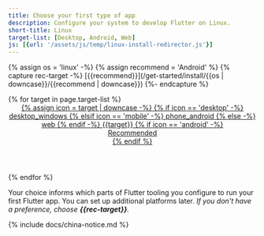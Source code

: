```yaml
---
title: Choose your first type of app
description: Configure your system to develop Flutter on Linux.
short-title: Linux
target-list: [Desktop, Android, Web]
js: [{url: '/assets/js/temp/linux-install-redirector.js'}]
---
```


{% assign os = 'linux' -%}
{% assign recommend = 'Android' %}
{% capture rec-target -%}
[{{recommend}}](/get-started/install/{{os | downcase}}/{{recommend | downcase}})
{%- endcapture %}

<div class="card-deck mb-8">
{% for target in page.target-list %}
  <a class="card card-app-type card-linux"
     id="install-{{os | remove: ' ' | downcase}}"
     href="/get-started/install/{{os | remove: ' ' | downcase}}/{{target | downcase}}">
    <div class="card-body">
      <header class="card-title text-center m-0">
        <span class="d-block h1">
          {% assign icon = target | downcase -%}
          {% if icon == 'desktop' -%}
            <span class="material-symbols">desktop_windows</span>
          {% elsif icon == 'mobile' -%}
            <span class="material-symbols">phone_android</span>
          {% else -%}
            <span class="material-symbols">web</span>
          {% endif -%}
        </span>
        <span class="text-muted text-nowrap">{{target}}</span>
        {% if icon == 'android' -%}
          <div class="card-subtitle">Recommended</div>
        {% endif %}
      </header>
    </div>
  </a>
{% endfor %}
</div>

Your choice informs which parts of Flutter tooling you configure
to run your first Flutter app.
You can set up additional platforms later.
_If you don't have a preference, choose **{{rec-target}}**._

{% include docs/china-notice.md %}
